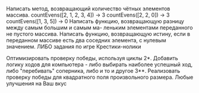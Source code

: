Написать метод, возвращающий количество чётных элементов массива. countEvens([2, 1, 2, 3, 4]) → 3 countEvens([2, 2, 0]) → 3 countEvens([1, 3, 5]) → 0
Написать функцию, возвращающую разницу между самым большим и самым ма- леньким элементами переданного не пустого массива.
Написать функцию, возвращающую истину, если в переданном массиве есть два соседних элемента, с нулевым значением.
ЛИБО задания по игре Крестики-нолики

Оптимизировать проверку победы, используя циклы 2*. Добавить логику ходов для компьютера - либо выбирать наиболее успешный ход, либо "перебивать" соперника, либо и то и другое 3**. Реализовать проверку победы для квадратного поля произвольного размера.
Любые улучшения на Ваш вкус
